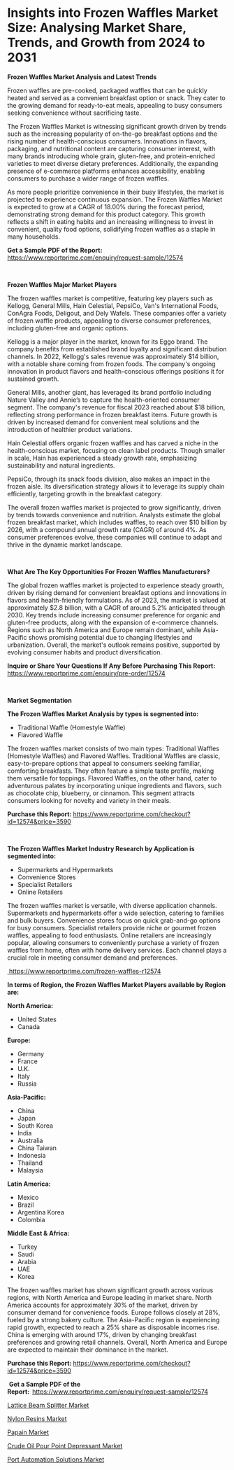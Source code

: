 <p><h1>Insights into Frozen Waffles Market Size: Analysing Market Share, Trends, and Growth from 2024 to 2031</h1></p><p><strong>Frozen Waffles Market Analysis and Latest Trends</strong></p>
<p><p>Frozen waffles are pre-cooked, packaged waffles that can be quickly heated and served as a convenient breakfast option or snack. They cater to the growing demand for ready-to-eat meals, appealing to busy consumers seeking convenience without sacrificing taste.</p><p>The Frozen Waffles Market is witnessing significant growth driven by trends such as the increasing popularity of on-the-go breakfast options and the rising number of health-conscious consumers. Innovations in flavors, packaging, and nutritional content are capturing consumer interest, with many brands introducing whole grain, gluten-free, and protein-enriched varieties to meet diverse dietary preferences. Additionally, the expanding presence of e-commerce platforms enhances accessibility, enabling consumers to purchase a wider range of frozen waffles.</p><p>As more people prioritize convenience in their busy lifestyles, the market is projected to experience continuous expansion. The Frozen Waffles Market is expected to grow at a CAGR of 18.00% during the forecast period, demonstrating strong demand for this product category. This growth reflects a shift in eating habits and an increasing willingness to invest in convenient, quality food options, solidifying frozen waffles as a staple in many households.</p></p>
<p><strong>Get a Sample PDF of the Report:&nbsp;</strong> <a href="https://www.reportprime.com/enquiry/request-sample/12574">https://www.reportprime.com/enquiry/request-sample/12574</a></p>
<p>&nbsp;</p>
<p><strong>Frozen Waffles Major Market Players</strong></p>
<p><p>The frozen waffles market is competitive, featuring key players such as Kellogg, General Mills, Hain Celestial, PepsiCo, Van's International Foods, ConAgra Foods, Deligout, and Dely Wafels. These companies offer a variety of frozen waffle products, appealing to diverse consumer preferences, including gluten-free and organic options.</p><p>Kellogg is a major player in the market, known for its Eggo brand. The company benefits from established brand loyalty and significant distribution channels. In 2022, Kellogg's sales revenue was approximately $14 billion, with a notable share coming from frozen foods. The company's ongoing innovation in product flavors and health-conscious offerings positions it for sustained growth.</p><p>General Mills, another giant, has leveraged its brand portfolio including Nature Valley and Annie’s to capture the health-oriented consumer segment. The company's revenue for fiscal 2023 reached about $18 billion, reflecting strong performance in frozen breakfast items. Future growth is driven by increased demand for convenient meal solutions and the introduction of healthier product variations.</p><p>Hain Celestial offers organic frozen waffles and has carved a niche in the health-conscious market, focusing on clean label products. Though smaller in scale, Hain has experienced a steady growth rate, emphasizing sustainability and natural ingredients.</p><p>PepsiCo, through its snack foods division, also makes an impact in the frozen aisle. Its diversification strategy allows it to leverage its supply chain efficiently, targeting growth in the breakfast category.</p><p>The overall frozen waffles market is projected to grow significantly, driven by trends towards convenience and nutrition. Analysts estimate the global frozen breakfast market, which includes waffles, to reach over $10 billion by 2026, with a compound annual growth rate (CAGR) of around 4%. As consumer preferences evolve, these companies will continue to adapt and thrive in the dynamic market landscape.</p></p>
<p>&nbsp;</p>
<p><strong>What Are The Key Opportunities For Frozen Waffles Manufacturers?</strong></p>
<p><p>The global frozen waffles market is projected to experience steady growth, driven by rising demand for convenient breakfast options and innovations in flavors and health-friendly formulations. As of 2023, the market is valued at approximately $2.8 billion, with a CAGR of around 5.2% anticipated through 2030. Key trends include increasing consumer preference for organic and gluten-free products, along with the expansion of e-commerce channels. Regions such as North America and Europe remain dominant, while Asia-Pacific shows promising potential due to changing lifestyles and urbanization. Overall, the market's outlook remains positive, supported by evolving consumer habits and product diversification.</p></p>
<p><strong>Inquire or Share Your Questions If Any Before Purchasing This Report:</strong> <a href="https://www.reportprime.com/enquiry/pre-order/12574">https://www.reportprime.com/enquiry/pre-order/12574</a></p>
<p>&nbsp;</p>
<p><strong>Market Segmentation</strong></p>
<p><strong>The Frozen Waffles Market Analysis by types is segmented into:</strong></p>
<p><ul><li>Traditional Waffle (Homestyle Waffle)</li><li>Flavored Waffle</li></ul></p>
<p><p>The frozen waffles market consists of two main types: Traditional Waffles (Homestyle Waffles) and Flavored Waffles. Traditional Waffles are classic, easy-to-prepare options that appeal to consumers seeking familiar, comforting breakfasts. They often feature a simple taste profile, making them versatile for toppings. Flavored Waffles, on the other hand, cater to adventurous palates by incorporating unique ingredients and flavors, such as chocolate chip, blueberry, or cinnamon. This segment attracts consumers looking for novelty and variety in their meals.</p></p>
<p><strong>Purchase this Report:&nbsp;</strong><a href="https://www.reportprime.com/checkout?id=12574&price=3590">https://www.reportprime.com/checkout?id=12574&price=3590</a></p>
<p>&nbsp;</p>
<p><strong>The Frozen Waffles Market Industry Research by Application is segmented into:</strong></p>
<p><ul><li>Supermarkets and Hypermarkets</li><li>Convenience Stores</li><li>Specialist Retailers</li><li>Online Retailers</li></ul></p>
<p><p>The frozen waffles market is versatile, with diverse application channels. Supermarkets and hypermarkets offer a wide selection, catering to families and bulk buyers. Convenience stores focus on quick grab-and-go options for busy consumers. Specialist retailers provide niche or gourmet frozen waffles, appealing to food enthusiasts. Online retailers are increasingly popular, allowing consumers to conveniently purchase a variety of frozen waffles from home, often with home delivery services. Each channel plays a crucial role in meeting consumer demand and preferences.</p></p>
<p><a href="https://www.reportprime.com/frozen-waffles-r12574">&nbsp;https://www.reportprime.com/frozen-waffles-r12574</a></p>
<p><strong>In terms of Region, the Frozen Waffles Market Players available by Region are:</strong></p>
<p>
    <p> <strong> North America: </strong>
        <ul>
            <li>United States</li>
            <li>Canada</li>
        </ul>
        </p> 
    <p> <strong> Europe: </strong>
        <ul>
            <li>Germany</li>
            <li>France</li>
            <li>U.K.</li>
            <li>Italy</li>
            <li>Russia</li>
        </ul>
        </p> 
    <p> <strong> Asia-Pacific: </strong>
        <ul>
            <li>China</li>
            <li>Japan</li>
            <li>South Korea</li>
            <li>India</li>
            <li>Australia</li>
            <li>China Taiwan</li>
            <li>Indonesia</li>
            <li>Thailand</li>
            <li>Malaysia</li>
        </ul>
        </p> 
    <p> <strong> Latin America: </strong>
        <ul>
            <li>Mexico</li>
            <li>Brazil</li>
            <li>Argentina Korea</li>
            <li>Colombia</li>
        </ul>
        </p> 
    <p> <strong> Middle East & Africa: </strong>
        <ul>
            <li>Turkey</li>
            <li>Saudi</li>
            <li>Arabia</li>
            <li>UAE</li>
            <li>Korea</li>
        </ul>
    </p>
    </p>
<p><p>The frozen waffles market has shown significant growth across various regions, with North America and Europe leading in market share. North America accounts for approximately 30% of the market, driven by consumer demand for convenience foods. Europe follows closely at 28%, fueled by a strong bakery culture. The Asia-Pacific region is experiencing rapid growth, expected to reach a 25% share as disposable incomes rise. China is emerging with around 17%, driven by changing breakfast preferences and growing retail channels. Overall, North America and Europe are expected to maintain their dominance in the market.</p></p>
<p><strong>Purchase this Report: </strong><a href="https://www.reportprime.com/checkout?id=12574&price=3590">https://www.reportprime.com/checkout?id=12574&price=3590</a></p>
<p>&nbsp;<strong>Get a Sample PDF of the Report:&nbsp;&nbsp;</strong><a href="https://www.reportprime.com/enquiry/request-sample/12574">https://www.reportprime.com/enquiry/request-sample/12574</a></p>
<p><strong></strong></p>
<p><p><a href="https://issuu.com/reportprime-2/docs/lattice-beam-splitter-market-size-2_32974596a81094">Lattice Beam Splitter Market</a></p><p><a href="https://www.linkedin.com/pulse/strategic-roadmap-success-global-nylon-resins-market-analysis2024-qtadc?trackingId=6GDL3rBfRhCJHKVzp33O%2BA%3D%3D">Nylon Resins Market</a></p><p><a href="https://www.linkedin.com/pulse/unveiling-market-trends-global-papain-growth-regional-insights-nlnuc?trackingId=qVhftCj5SmC5qLLXM4Ut7A%3D%3D">Papain Market</a></p><p><a href="https://medium.com/@sagorhossaincs33_80453/crude-oil-pour-point-depressant-market-size-share-analysis-growth-trends-forecasts-2a29dbdfc847">Crude Oil Pour Point Depressant Market</a></p><p><a href="https://issuu.com/reportprime-2/docs/port-automation-solutions-market-si_b2001c07e291b7">Port Automation Solutions Market</a></p></p>